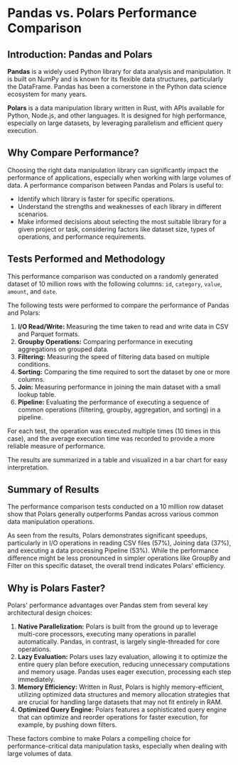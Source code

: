 # Pandas vs. Polars Performance Comparison

## Introduction: Pandas and Polars

**Pandas** is a widely used Python library for data analysis and manipulation. It is built on NumPy and is known for its flexible data structures, particularly the DataFrame. Pandas has been a cornerstone in the Python data science ecosystem for many years.

**Polars** is a data manipulation library written in Rust, with APIs available for Python, Node.js, and other languages. It is designed for high performance, especially on large datasets, by leveraging parallelism and efficient query execution.

## Why Compare Performance?

Choosing the right data manipulation library can significantly impact the performance of applications, especially when working with large volumes of data. A performance comparison between Pandas and Polars is useful to:

*   Identify which library is faster for specific operations.
*   Understand the strengths and weaknesses of each library in different scenarios.
*   Make informed decisions about selecting the most suitable library for a given project or task, considering factors like dataset size, types of operations, and performance requirements.

## Tests Performed and Methodology

This performance comparison was conducted on a randomly generated dataset of 10 million rows with the following columns: `id`, `category`, `value`, `amount`, and `date`.

The following tests were performed to compare the performance of Pandas and Polars:

1.  **I/O Read/Write:** Measuring the time taken to read and write data in CSV and Parquet formats.
2.  **Groupby Operations:** Comparing performance in executing aggregations on grouped data.
3.  **Filtering:** Measuring the speed of filtering data based on multiple conditions.
4.  **Sorting:** Comparing the time required to sort the dataset by one or more columns.
5.  **Join:** Measuring performance in joining the main dataset with a small lookup table.
6.  **Pipeline:** Evaluating the performance of executing a sequence of common operations (filtering, groupby, aggregation, and sorting) in a pipeline.

For each test, the operation was executed multiple times (10 times in this case), and the average execution time was recorded to provide a more reliable measure of performance.

The results are summarized in a table and visualized in a bar chart for easy interpretation.

## Summary of Results

The performance comparison tests conducted on a 10 million row dataset show that Polars generally outperforms Pandas across various common data manipulation operations.

As seen from the results, Polars demonstrates significant speedups, particularly in I/O operations in reading CSV files (57%), Joining data (37%), and executing a data processing Pipeline (53%). While the performance difference might be less pronounced in simpler operations like GroupBy and Filter on this specific dataset, the overall trend indicates Polars' efficiency.

## Why is Polars Faster?

Polars' performance advantages over Pandas stem from several key architectural design choices:

1.  **Native Parallelization:** Polars is built from the ground up to leverage multi-core processors, executing many operations in parallel automatically. Pandas, in contrast, is largely single-threaded for core operations.
2.  **Lazy Evaluation:** Polars uses lazy evaluation, allowing it to optimize the entire query plan before execution, reducing unnecessary computations and memory usage. Pandas uses eager execution, processing each step immediately.
3.  **Memory Efficiency:** Written in Rust, Polars is highly memory-efficient, utilizing optimized data structures and memory allocation strategies that are crucial for handling large datasets that may not fit entirely in RAM.
4.  **Optimized Query Engine:** Polars features a sophisticated query engine that can optimize and reorder operations for faster execution, for example, by pushing down filters.

These factors combine to make Polars a compelling choice for performance-critical data manipulation tasks, especially when dealing with large volumes of data.
